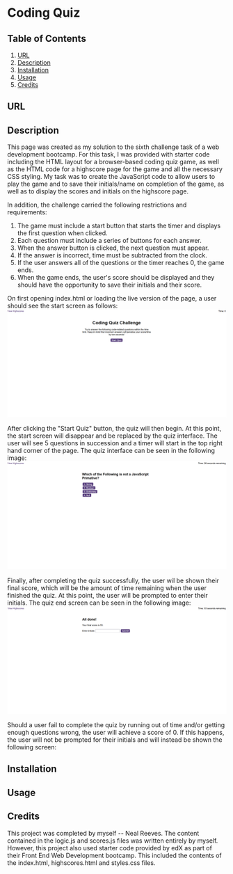 # Coding Quiz

## Table of Contents
1. [URL](#url)
2. [Description](#description)
3. [Installation](#installation)
4. [Usage](#usage)
5. [Credits](#credits)

## URL <a id="url"></a>

## Description <a id="description"></a>

This page was created as my solution to the sixth challenge task of a web
development bootcamp. For this task, I was provided with starter code including
the HTML layout for a browser-based coding quiz game, as well as the HTML code
for a highscore page for the game and all the necessary CSS styling. My task was
to create the JavaScript code to allow users to play the game and to save their
initials/name on completion of the game, as well as to display the scores and
initials on the highscore page.

In addition, the challenge carried the following restrictions and requirements:
1. The game must include a start button that starts the timer and displays the
   first question when clicked.
2. Each question must include a series of buttons for each answer.
3. When the answer button is clicked, the next question must appear.
4. If the answer is incorrect, time must be subtracted from the clock.
5. If the user answers all of the questions or the timer reaches 0, the game
   ends.
6. When the game ends, the user's score should be displayed and they should have
   the opportunity to save their initials and their score.

On first opening index.html or loading the live version of the page, a user
should see the start screen as follows:
![Screenshot of start screen](./assets/images/start-screen.png)

After clicking the "Start Quiz" button, the quiz will then begin. At this point,
the start screen will disappear and be replaced by the quiz interface. The user
will see 5 questions in succession and a timer will start in the top right hand
corner of the page. The quiz interface can be seen in the following image:
![Screenshot of quiz interface](./assets/images/quiz-screen.png)

Finally, after completing the quiz successfully, the user wil be shown their
final score, which will be the amount of time remaining when the user finished
the quiz. At this point, the user will be prompted to enter their initials. The
quiz end screen can be seen in the following image:
![Screenshot of end screen](./assets/images/end-screen.png)

Should a user fail to complete the quiz by running out of time and/or getting
enough questions wrong, the user will achieve a score of 0. If this happens, the
user will not be prompted for their initials and will instead be shown the
following screen:

## Installation <a id="installation"></a>

## Usage <a id="usage"></a>

## Credits <a id="credits"></a>
This project was completed by myself -- Neal Reeves. The content contained in
the logic.js and scores.js files was written entirely by myself. However, this
project also used starter code provided by edX as part of their Front End Web
Development bootcamp. This included the contents of the index.html,
highscores.html and styles.css files.
